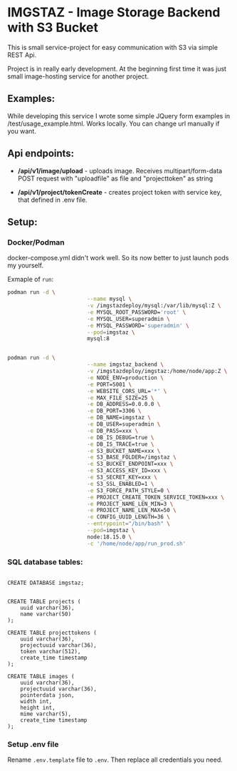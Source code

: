 # IMGSTAZ - Image Storage Backend with S3 Bucket

This is small service-project for easy communication with S3 via simple REST Api.

Project is in really early development. At the beginning first time it was just small image-hosting service for another project. 


## Examples:

While developing this service I wrote some simple JQuery form examples in /test/usage_example.html. Works locally. You can change url manually if you want.


## Api endpoints:

- **/api/v1/image/upload** - uploads image. Receives multipart/form-data POST request with "uploadfile" as file and "projecttoken" as string

- **/api/v1/project/tokenCreate** - creates project token with service key, that defined in .env file.



## Setup:

### Docker/Podman
docker-compose.yml didn't work well. So its now better to just launch pods my yourself.

Exmaple of `run`:
```sh
podman run -d \
                         --name mysql \
                         -v /imgstazdeploy/mysql:/var/lib/mysql:Z \
                         -e MYSQL_ROOT_PASSWORD='root' \
                         -e MYSQL_USER=superadmin \
                         -e MYSQL_PASSWORD='superadmin' \
                         --pod=imgstaz \
                         mysql:8


podman run -d \
                         --name imgstaz_backend \
                         -v /imgstazdeploy/imgstaz:/home/node/app:Z \
                         -e NODE_ENV=production \
                         -e PORT=5001 \
                         -e WEBSITE_CORS_URL='*' \
                         -e MAX_FILE_SIZE=25 \
                         -e DB_ADDRESS=0.0.0.0 \
                         -e DB_PORT=3306 \
                         -e DB_NAME=imgstaz \
                         -e DB_USER=superadmin \
                         -e DB_PASS=xxx \
                         -e DB_IS_DEBUG=true \
                         -e DB_IS_TRACE=true \
                         -e S3_BUCKET_NAME=xxx \
                         -e S3_BASE_FOLDER=/imgstaz \
                         -e S3_BUCKET_ENDPOINT=xxx \
                         -e S3_ACCESS_KEY_ID=xxx \
                         -e S3_SECRET_KEY=xxx \
                         -e S3_SSL_ENABLED=1 \
                         -e S3_FORCE_PATH_STYLE=0 \
                         -e PROJECT_CREATE_TOKEN_SERVICE_TOKEN=xxx \
                         -e PROJECT_NAME_LEN_MIN=3 \
                         -e PROJECT_NAME_LEN_MAX=50 \
                         -e CONFIG_UUID_LENGTH=36 \
                         --entrypoint="/bin/bash" \
                         --pod=imgstaz \
                         node:18.15.0 \
                         -c '/home/node/app/run_prod.sh'

```

### SQL database tables:
```mysql

CREATE DATABASE imgstaz;

```

```mysql

CREATE TABLE projects (
    uuid varchar(36),
    name varchar(50)
);

CREATE TABLE projecttokens (
    uuid varchar(36),
    projectuuid varchar(36),
    token varchar(512),
    create_time timestamp
);

CREATE TABLE images (
    uuid varchar(36),
    projectuuid varchar(36),
    pointerdata json,
    width int,
    height int,
    mime varchar(5),
    create_time timestamp
);

```

### Setup .env file

Rename `.env.template` file to `.env`. Then replace all credentials you need.